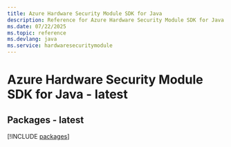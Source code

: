 ```yaml
---
title: Azure Hardware Security Module SDK for Java
description: Reference for Azure Hardware Security Module SDK for Java
ms.date: 07/22/2025
ms.topic: reference
ms.devlang: java
ms.service: hardwaresecuritymodule
---
```

# Azure Hardware Security Module SDK for Java - latest
## Packages - latest
[!INCLUDE [packages](hardware-security-module-index.md)]